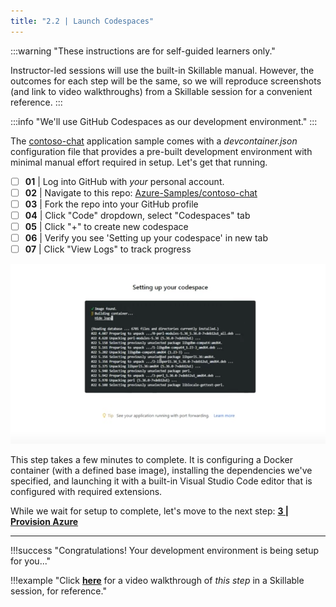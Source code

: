 ```yaml
---
title: "2.2 | Launch Codespaces"
---
```


:::warning "These instructions are for self-guided learners only."

Instructor-led sessions will use the built-in Skillable manual. However, the outcomes for each step will be the same, so we will reproduce screenshots (and link to video walkthroughs) from a Skillable session for a convenient reference.
:::

:::info "We'll use GitHub Codespaces as our development environment."
:::

The [contoso-chat](https://aka.ms/aitour/contoso-chat) application sample comes with a _devcontainer.json_ configuration file that provides a pre-built development environment with minimal manual effort required in setup. Let's get that running.

 - [ ] **01** | Log into GitHub with _your_ personal account.
 - [ ] **02** | Navigate to this repo: [Azure-Samples/contoso-chat](https://aka.ms/aitour/contoso-chat)
 - [ ] **03** | Fork the repo into your GitHub profile
 - [ ] **04** | Click "Code" dropdown, select "Codespaces" tab
 - [ ] **05** | Click "+" to create new codespace
 - [ ] **06** | Verify you see 'Setting up your codespace' in new tab
 - [ ] **07** | Click "View Logs" to track progress

![Launch Codespaces](./../../img/workshop/02-launch-codespaces.png)

This step takes a few minutes to complete. It is configuring a Docker container (with a defined base image), installing the dependencies we've specified, and launching it with a built-in Visual Studio Code editor that is configured with required extensions.

While we wait for setup to complete, let's move to the next step: [**3 | Provision Azure**](./../3%20|%20Provision%20Azure/03-create-airesource.md)

---

!!!success "Congratulations! Your development environment is being setup for you..."

!!!example "Click [**here**](https://youtu.be/1Z4sgjXTKkU?t=165) for a video walkthrough of _this step_ in a Skillable session, for reference."




